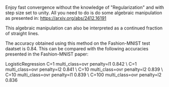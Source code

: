 Enjoy fast convergence without the knowledge of "Regularization" 
and with step size set to unity.
All you need to do is do some algebraic manipulation as presented in:
https://arxiv.org/abs/2412.16191

This algebraic manipulation can also be interpreted as a continued fraction of straight lines.

The accuracy obtained using this method on the Fashion-MNIST test daatset is 0.84.
This can be compared with the following accuracies presented in the Fashion-MNIST paper:

LogisticRegression 
C=1 multi_class=ovr penalty=l1 0.842 \\
C=1 multi_class=ovr penalty=l2 0.841 \\
C=10 multi_class=ovr penalty=l2 0.839 \\
C=10 multi_class=ovr penalty=l1 0.839 \\
C=100 multi_class=ovr penalty=l2 0.836

